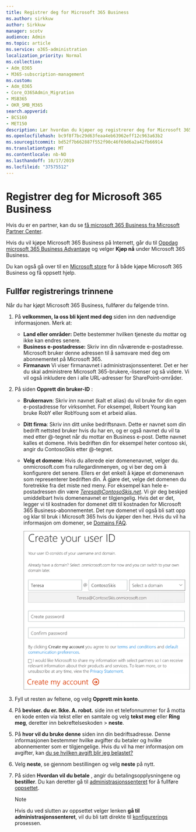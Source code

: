 ```yaml
---
title: Registrer deg for Microsoft 365 Business
ms.author: sirkkuw
author: Sirkkuw
manager: scotv
audience: Admin
ms.topic: article
ms.service: o365-administration
localization_priority: Normal
ms.collection:
- Adm_O365
- M365-subscription-management
ms.custom:
- Adm_O365
- Core_O365Admin_Migration
- MSB365
- OKR_SMB_M365
search.appverid:
- BCS160
- MET150
description: Lær hvordan du kjøper og registrerer deg for Microsoft 365 Business.
ms.openlocfilehash: bc9f8f7bc29d63feaa4eb63962eff12c963a63b2
ms.sourcegitcommit: bd52f7b662887f552f90c46f69d6a2a42fb66914
ms.translationtype: MT
ms.contentlocale: nb-NO
ms.lasthandoff: 10/17/2019
ms.locfileid: "37575512"
---
```

# <a name="sign-up-for-microsoft-365-business"></a>Registrer deg for Microsoft 365 Business

Hvis du er en partner, kan du se [få microsoft 365 Business fra Microsoft Partner Center](get-microsoft-365-business.md#get-microsoft-365-business-from-microsoft-partner-center).

Hvis du vil kjøpe Microsoft 365 Business på Internett, går du til [Oppdag microsoft 365 Business Advantage](https://www.microsoft.com/microsoft-365/business#pmg-cmp-desktop) og velger **Kjøp nå** under Microsoft 365 Business.

Du kan også gå over til en [Microsoft store](https://www.microsoft.com/en-us/store/locations/find-a-store?icid=en-us_UF_FAS) for å både kjøpe Microsoft 365 Business og få oppsett hjelp.

## <a name="complete-the-sign-up-steps"></a>Fullfør registrerings trinnene

Når du har kjøpt Microsoft 365 Business, fullfører du følgende trinn.

1. På **velkommen, la oss bli kjent med deg** siden inn den nødvendige informasjonen. Merk at:
 
    -  **Land eller områder:** Dette bestemmer hvilken tjeneste du mottar og ikke kan endres senere.
    - **Business e-postadresse:** Skriv inn din nåværende e-postadresse. Microsoft bruker denne adressen til å samsvare med deg om abonnementet på Microsoft 365.
    - **Firmanavn** Vi viser firmanavnet i administrasjonssenteret. Det er her du skal administrere Microsoft 365-brukere,-lisenser og så videre. Vi vil også inkludere den i alle URL-adresser for SharePoint-områder.

2. På siden **Opprett din bruker-ID** :

    - **Brukernavn**: Skriv inn navnet (kalt et alias) du vil bruke for din egen e-postadresse for virksomhet. For eksempel, Robert Young kan bruke RobY eller RobYoung som et arbeid alias.
    - **Ditt firma**: Skriv inn ditt unike bedriftsnavn. Dette er navnet som din bedrift nettsted bruker hvis du har en, og er også navnet du vil ta med etter @-tegnet når du mottar en Business e-post. Dette navnet kalles et domene. Hvis bedriften din for eksempel heter contoso ski, angir du ContosoSkis etter @-tegnet.
    - **Velg et domene**: Hvis du allerede eier domenenavnet, velger du. onmicrosoft.com fra rullegardinmenyen, og vi ber deg om å konfigurere det senere. Ellers er det enkelt å kjøpe et domenenavn som representerer bedriften din. Å gjøre det, velge det domenen du foretrekke fra det miste ned meny. For eksempel kan hele e-postadressen din være *Teresa@ContosoSkis.net*. Vi gir deg beskjed umiddelbart hvis domenenavnet er tilgjengelig. Hvis det er det, legger vi til kostnaden for domenet ditt til kostnaden for Microsoft 365 Business-abonnementet. Det nye domenet vil også bli satt opp og klar til bruk i Microsoft 365 hvis du kjøper den her. Hvis du vil ha informasjon om domener, se [Domains FAQ](https://docs.microsoft.com/office365/admin/setup/domains-faq).
    
        ![Skjermbilde av Opprett bruker-ID-siden.](media/signinuserid.png)

3. Fyll ut resten av feltene, og velg **Opprett min konto**.
4. På **beviser. du er. Ikke. A. robot.** side inn et telefonnummer for å motta en kode enten via tekst eller en samtale og velg **tekst meg** eller **Ring meg**, deretter inn bekreftelseskoden \> **neste**.
5. På **hvor vil du bruke denne** siden inn din bedriftsadresse. Denne informasjonen bestemmer hvilke avgifter du betaler og hvilke abonnementer som er tilgjengelige. Hvis du vil ha mer informasjon om avgifter, kan [du se hvilken avgift blir jeg belastet?](https://docs.microsoft.com/office365/admin/subscriptions-and-billing/what-tax-will-i-be-charged?view=o365-worldwide) 
1. Velg **neste**, se gjennom bestillingen og velg **neste** på nytt.
1. På siden **Hvordan vil du betale** , angir du betalingsopplysningene og **bestiller**.
    Du kan deretter gå til [administrasjonssenteret](https://docs.microsoft.com/en-us/office365/admin/subscriptions-and-billing/what-tax-will-i-be-charged?view=o365-worldwide) for å fullføre [oppsettet](set-up.md).

    > [!NOTE]
    > Hvis du ved slutten av oppsettet velger lenken **gå til administrasjonssenteret**, vil du bli tatt direkte til [konfigurerings](set-up.md) prosessen.